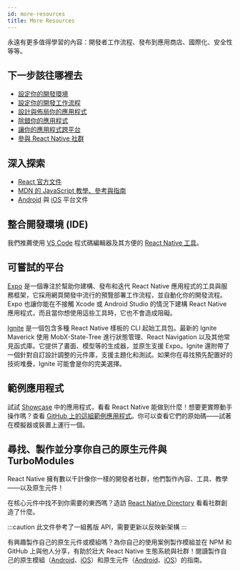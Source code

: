 ```yaml
---
id: more-resources
title: More Resources
---
```


永遠有更多值得學習的內容：開發者工作流程、發布到應用商店、國際化、安全性等等。

## 下一步該往哪裡去

- [設定你的開發環境](environment-setup)
- [設定你的開發工作流程](running-on-device)
- [設計與佈局你的應用程式](flexbox)
- [除錯你的應用程式](debugging)
- [讓你的應用程式跨平台](platform-specific-code)
- [參與 React Native 社群](/community/overview)

## 深入探索

- [React 官方文件](https://react.dev/learn)
- [MDN 的 JavaScript 教學、參考與指南](https://developer.mozilla.org/en-US/docs/Web/JavaScript)
- [Android](https://developer.android.com/docs) 與 [iOS](https://developer.apple.com/documentation/uikit) 平台文件

## 整合開發環境 (IDE)

我們推薦使用 [VS Code](https://code.visualstudio.com/) 程式碼編輯器及其方便的 [React Native 工具](https://marketplace.visualstudio.com/items?itemName=msjsdiag.vscode-react-native)。

## 可嘗試的平台

[Expo](https://docs.expo.dev/) 是一個專注於幫助你建構、發布和迭代 React Native 應用程式的工具與服務框架，它採用網頁開發中流行的預覽部署工作流程，並自動化你的開發流程。Expo 也讓你能在不接觸 Xcode 或 Android Studio 的情況下建構 React Native 應用程式，而且當你想使用這些工具時，它也不會造成阻礙。

[Ignite](https://github.com/infinitered/ignite) 是一個包含多種 React Native 樣板的 CLI 起始工具包。最新的 Ignite Maverick 使用 MobX-State-Tree 進行狀態管理、React Navigation 以及其他常見函式庫。它提供了畫面、模型等的生成器，並原生支援 Expo。Ignite 還附帶了一個針對自訂設計調整的元件庫，支援主題化和測試。如果你在尋找預先配置好的技術堆疊，Ignite 可能會是你的完美選擇。

## 範例應用程式

試試 [Showcase](https://reactnative.dev/showcase) 中的應用程式，看看 React Native 能做到什麼！想要更實際動手操作嗎？查看 [GitHub 上的這組範例應用程式](https://github.com/ReactNativeNews/React-Native-Apps)。你可以查看它們的原始碼——試著在模擬器或裝置上運行一個。

## 尋找、製作並分享你自己的原生元件與 TurboModules

React Native 擁有數以千計像你一樣的開發者社群，他們製作內容、工具、教學——以及原生元件！

在核心元件中找不到你需要的東西嗎？造訪 [React Native Directory](https://reactnative.directory) 看看社群創造了什麼。

:::caution
此文件參考了一組舊版 API，需要更新以反映新架構
:::

有興趣製作自己的原生元件或模組嗎？為你自己的使用案例製作模組並在 NPM 和 GitHub 上與他人分享，有助於壯大 React Native 生態系統與社群！閱讀製作自己的原生模組（[Android](legacy/native-modules-android.md)、[iOS](legacy/native-modules-ios.md)）和原生元件（[Android](legacy/native-components-android.md)、[iOS](legacy/native-components-ios.md)）的指南。